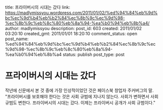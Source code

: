 title: 프라이버시의 시대는 갔다
link: https://madlymissyou.wordpress.com/2011/01/02/%ed%94%84%eb%9d%bc%ec%9d%b4%eb%b2%84%ec%8b%9c%ec%9d%98-%ec%8b%9c%eb%8c%80%eb%8a%94-%ea%b0%94%eb%8b%a4/
author: madlymissyou
description: 
post_id: 603
created: 2011/01/02 03:20:10
created_gmt: 2011/01/01 18:20:10
comment_status: open
post_name: %ed%94%84%eb%9d%bc%ec%9d%b4%eb%b2%84%ec%8b%9c%ec%9d%98-%ec%8b%9c%eb%8c%80%eb%8a%94-%ea%b0%94%eb%8b%a4
status: publish
post_type: post

# 프라이버시의 시대는 갔다

작년에 신문에서 본 것 중에 가장 인상적이었던 것은 페이스북 창업자 주커버그의 말. "프라이버시를 보호해야 한다는 것은 사회 규범에 지나지 않는다. 사회가 변하면서 사회 규범도 변한다. 프라이버시의 시대는 갔다. 이제는 프라이버시 공개가 사회 규범이다."